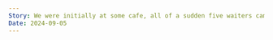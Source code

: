 ```yaml
---
Story: We were initially at some cafe, all of a sudden five waiters came up to us and gave us really exemptional service of all these dishes which we were not expecting at all because we just want a coffee. Honestly I feel like I was having a good time. Afterwards when we were saying goodbye, I kiss it goodbye on the forehead, and I think a part of me and you then I liked her more than she liked me. The palace of Versailles in Melbourne CBD or something like that.This was dreamt awhile ago but idk the date so just adding it to Sept 5
Date: 2024-09-05
---
```

